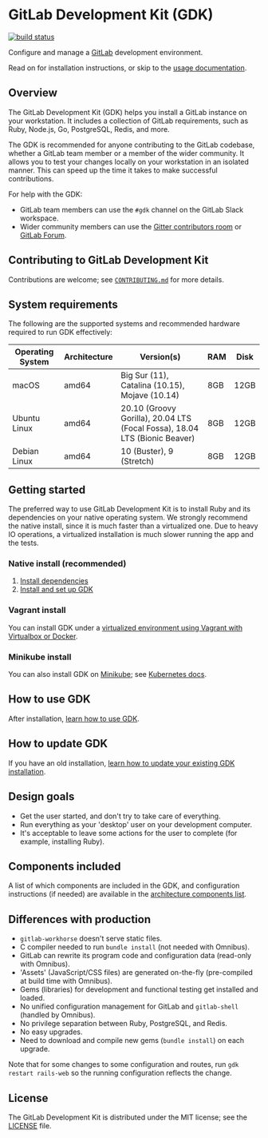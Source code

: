 # GitLab Development Kit (GDK)

[![build status](https://gitlab.com/gitlab-org/gitlab-development-kit/badges/master/pipeline.svg)](https://gitlab.com/gitlab-org/gitlab-development-kit/pipelines)

Configure and manage a [GitLab](https://about.gitlab.com) development
environment.

Read on for installation instructions, or skip to the
[usage documentation](doc/howto/index.md).

## Overview

The GitLab Development Kit (GDK) helps you install a GitLab instance on your
workstation. It includes a collection of GitLab requirements, such as Ruby,
Node.js, Go, PostgreSQL, Redis, and more.

The GDK is recommended for anyone contributing to the GitLab codebase, whether a
GitLab team member or a member of the wider community. It allows you to test
your changes locally on your workstation in an isolated manner. This can speed
up the time it takes to make successful contributions.

For help with the GDK:

- GitLab team members can use the `#gdk` channel on the GitLab Slack workspace.
- Wider community members can use the [Gitter contributors room](https://gitter.im/gitlab/contributors)
  or [GitLab Forum](https://forum.gitlab.com/c/community/community-contributions/15).

## Contributing to GitLab Development Kit

Contributions are welcome; see [`CONTRIBUTING.md`](CONTRIBUTING.md)
for more details.

## System requirements

The following are the supported systems and recommended hardware required to run GDK
effectively:

| Operating System | Architecture | Version(s) | RAM | Disk |
| ---------------- | ------------ | ---------- | --- | ---- |
| macOS            | amd64 | Big Sur (11), Catalina (10.15), Mojave (10.14) | 8GB | 12GB |
| Ubuntu Linux     | amd64 | 20.10 (Groovy Gorilla), 20.04 LTS (Focal Fossa), 18.04 LTS (Bionic Beaver) | 8GB | 12GB |
| Debian Linux     | amd64 | 10 (Buster), 9 (Stretch) | 8GB | 12GB |

## Getting started

The preferred way to use GitLab Development Kit is to install Ruby and its
dependencies on your native operating system. We strongly recommend the native
install, since it is much faster than a virtualized one. Due to heavy IO
operations, a virtualized installation is much slower running the app and the
tests.

### Native install (recommended)

1. [Install dependencies](doc/index.md#install-dependencies)
1. [Install and set up GDK](doc/index.md#install-and-set-up-gdk)

### Vagrant install

You can install GDK under a
[virtualized environment using Vagrant with Virtualbox or Docker](doc/howto/vagrant.md).

### Minikube install

You can also install GDK on [Minikube](https://github.com/kubernetes/minikube);
see [Kubernetes docs](doc/howto/kubernetes/minikube.md).

## How to use GDK

After installation, [learn how to use GDK](doc/howto/index.md).

## How to update GDK

If you have an old installation, [learn how to update your existing GDK installation](doc/index.md#update-gdk).

## Design goals

- Get the user started, and don't try to take care of everything.
- Run everything as your 'desktop' user on your development computer.
- It's acceptable to leave some actions for the user to complete (for example,
  installing Ruby).

## Components included

A list of which components are included in the GDK, and configuration
instructions (if needed) are available in the
[architecture components list](https://docs.gitlab.com/ee/development/architecture.html#component-list).

## Differences with production

- `gitlab-workhorse` doesn't serve static files.
- C compiler needed to run `bundle install` (not needed with Omnibus).
- GitLab can rewrite its program code and configuration data (read-only with
  Omnibus).
- 'Assets' (JavaScript/CSS files) are generated on-the-fly (pre-compiled at
  build time with Omnibus).
- Gems (libraries) for development and functional testing get installed and
  loaded.
- No unified configuration management for GitLab and `gitlab-shell`
  (handled by Omnibus).
- No privilege separation between Ruby, PostgreSQL, and Redis.
- No easy upgrades.
- Need to download and compile new gems (`bundle install`) on each upgrade.

Note that for some changes to some configuration and routes, run
`gdk restart rails-web` so the running configuration reflects the change.

## License

The GitLab Development Kit is distributed under the MIT license; see the
[LICENSE](LICENSE) file.
